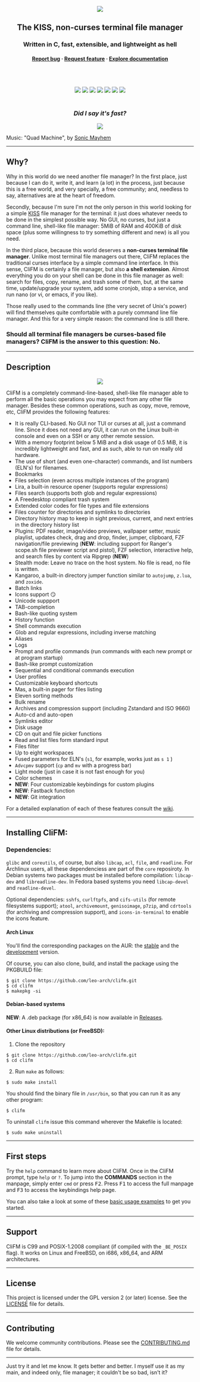 <p align="center"><img src="images/clifm_300.png"></p>
<h2 align="center">The KISS, non-curses terminal file manager</h2>
<h3 align="center">Written in C, fast, extensible, and lightweight as hell</h3>
<h4 align="center"><a
href="https://github.com/leo-arch/clifm/blob/master/.github/ISSUE_TEMPLATE/bug_report.md">Report bug</a> &#xb7 <a
href="https://github.com/leo-arch/clifm/blob/master/.github/ISSUE_TEMPLATE/feature_request.md">Request feature</a> &#xb7 <a
href="https://github.com/leo-arch/clifm/wiki">Explore documentation</a></h4>

<br />
<br />

<p align="center">
<a href="https://aur.archlinux.org/packages/clifm/"><img src="https://img.shields.io/aur/version/clifm?color=1793d1&label=clifm&logo=arch-linux&style=for-the-badge"/></a>
<a href="https://aur.archlinux.org/packages/clifm/"><img src="https://img.shields.io/aur/version/clifm-git?color=1793d1&label=clifm-git&logo=arch-linux&style=for-the-badge"/></a>
<a href="https://aur.archlinux.org/packages/clifm/"><img src="https://img.shields.io/aur/version/clifm-colors-git?color=1793d1&label=clifm-colors-git&logo=arch-linux&style=for-the-badge"/></a>
<a href="https://en.wikipedia.org/wiki/Privacy-invasive_software"><img src="https://img.shields.io/badge/privacy-ok-green?style=for-the-badge"/></a>
<a href="https://github.com/leo-arch/clifm/blob/master/LICENSE"><img src="https://img.shields.io/github/license/leo-arch/clifm?color=red&style=for-the-badge"/></a>
<a href="https://gitter.im/leo-arch/clifm"><img src="https://img.shields.io/gitter/room/leo-arch/clifm?style=for-the-badge"/></a>
<a><img src="https://img.shields.io/github/last-commit/leo-arch/clifm/master?color=blue&style=for-the-badge"/></a>
</p>

<h3 align="center"><br><i>Did I say it's fast?</i></h3>
<p align="center"><a href="https://mega.nz/embed/J8hEkCZZ#fGp0JtcDvFIWKmTc4cOp0iMrWRlbqs99THg8F7EmQWI"><img src="images/vid_thumb.png"></a></p>

Music: "Quad Machine", by [Sonic Mayhem](https://en.wikipedia.org/wiki/Sascha_Dikiciyan)

---

## Why?

Why in this world do we need another file manager? In the first place, just because I can do it, write it, and learn (a lot) in the process, just because this is a free world, and very specially, a free community; and, needless to say, alternatives are at the heart of freedom.

Secondly, because I'm sure I'm not the only person in this world looking for a simple [KISS](https://en.wikipedia.org/wiki/KISS_principle) file manager for the terminal: it just does whatever needs to be done in the simplest possible way. No GUI, no curses, but just a command line, shell-like file manager: 5MiB of RAM and 400KiB of disk space (plus some willingness to try something different and new) is all you need.

In the third place, because this world deserves a **non-curses terminal file manager**. Unlike most terminal file managers out there, CliFM replaces the traditional curses interface by a simple command line interface. In this sense, CliFM is certainly a file manager, but also **a shell extension**. Almost everything you do on your shell can be done in this file manager as well: search for files, copy, rename, and trash some of them, but, at the same time, update/upgrade your system, add some cronjob, stop a service, and run nano (or vi, or emacs, if you like).

Those really used to the commands line (the very secret of Unix's power) will find themselves quite comfortable with a purely command line file manager. And this for a very simple reason: the command line is still there.

### Should all terminal file managers be curses-based file managers? CliFM is the answer to this question: No.

---

## Description

<p align="center"><img src="images/icons.png"></p>

CliFM is a completely command-line-based, shell-like file manager able to perform all the basic operations you may expect from any other file manager. Besides these common operations, such as copy, move, remove, etc, CliFM provides the following features:

* It is really CLI-based. No GUI nor TUI or curses at all, just a command line. Since it does not need any GUI, it can run on the Linux built-in console and even on a SSH or any other remote session.
* With a memory footprint below 5 MiB and a disk usage of 0.5 MiB, it is incredibly lightweight and fast, and as such, able to run on really old hardware.
* The use of short (and even one-character) commands, and list numbers (ELN's) for filenames. 
* Bookmarks
* Files selection (even across multiple instances of the program)
* Lira, a built-in resource opener (supports regular expressions)
* Files search (supports both glob and regular expressions)
* A Freedesktop compliant trash system
* Extended color codes for file types and file extensions
* Files counter for directories and symlinks to directories
* Directory history map to keep in sight previous, current, and next entries in the directory history list
* Plugins: PDF reader, image/video previews, wallpaper setter, music playlist, updates check, drag and drop, finder, jumper, clipboard, FZF navigation/file previewing (**NEW**: including support for Ranger's scope.sh file previewer script and pistol), FZF selection, interactive help, and search files by content via Ripgrep (**NEW**)
* Stealth mode: Leave no trace on the host system. No file is read, no file is written.
* Kangaroo, a built-in directory jumper function similar to `autojump`, `z.lua`, and `zoxide`.
* Batch links
* Icons support :smirk:
* Unicode suppport
* TAB-completion
* Bash-like quoting system
* History function
* Shell commands execution
* Glob and regular expressions, including inverse matching
* Aliases
* Logs
* Prompt and profile commands (run commands with each new prompt or at program startup)
* Bash-like prompt customization
* Sequential and conditional commands execution 
* User profiles
* Customizable keyboard shortcuts
* Mas, a built-in pager for files listing
* Eleven sorting methods
* Bulk rename
* Archives and compression support (including Zstandard and ISO 9660)
* Auto-cd and auto-open
* Symlinks editor
* Disk usage
* CD on quit and file picker functions
* Read and list files form standard input
* Files filter
* Up to eight workspaces
* Fused parameters for ELN's (`s1`, for example, works just as `s 1` )
* `Advcpmv` support (`cp` and `mv` with a progress bar)
* Light mode (just in case it is not fast enough for you)
* Color schemes
* **NEW**: Four customizable keybindings for custom plugins
* **NEW**: Fastback function
* **NEW**: Git integration

For a detailed explanation of each of these features consult the [wiki](https://github.com/leo-arch/clifm/wiki).

---

## Installing CliFM:

### Dependencies:

`glibc` and `coreutils`, of course, but also `libcap`, `acl`, `file`, and `readline`. For Archlinux users, all these dependenciess are part of the `core` reposiroty. In Debian systems two packages must be installed before compilation: `libcap-dev` and `libreadline-dev`. In Fedora based systems you need `libcap-devel` and `readline-devel`.

Optional dependencies: `sshfs`, `curlftpfs`, and `cifs-utils` (for remote filesystems support); `atool`, `archivemount`, `genisoimage`, `p7zip`, and `cdrtools` (for archiving and compression support), and `icons-in-terminal` to enable the icons feature.

#### Arch Linux

You'll find the corresponding packages on the AUR: the [stable](https://aur.archlinux.org/packages/clifm) and the [development](https://aur.archlinux.org/packages/clifm-git) version. 

Of course, you can also clone, build, and install the package using the PKGBUILD file:

```
$ git clone https://github.com/leo-arch/clifm.git
$ cd clifm
$ makepkg -si
```

#### Debian-based systems
**NEW**: A .deb package (for x86_64) is now available in [Releases](https://github.com/leo-arch/clifm/releases).

#### Other Linux distributions (or FreeBSD):

1. Clone the repository

```
$ git clone https://github.com/leo-arch/clifm.git
$ cd clifm
```

2. Run `make` as follows:

```
$ sudo make install
```

You should find the binary file in `/usr/bin`, so that you can run it as any other program:

	$ clifm

To uninstall `clifm` issue this command wherever the Makefile is located:

	$ sudo make uninstall

---

## First steps

Try the `help` command to learn more about CliFM. Once in the CliFM prompt, type `help` or `?`. To jump into the **COMMANDS** section in the manpage, simply enter `cmd` or press <kbd>F2</kbd>. Press <kbd>F1</kbd> to access the full manpage and <kbd>F3</kbd> to access the keybindings help page.

You can also take a look at some of these [basic usage examples](https://github.com/leo-arch/clifm/wiki/Common-Operations#basic-usage-examples) to get you started.

---

## Support

CliFM is C99 and POSIX-1.2008 compliant (if compiled with the `_BE_POSIX` flag). It works on Linux and FreeBSD, on i686, x86_64, and ARM architectures.

---

## License
This project is licensed under the GPL version 2 (or later) license. See the [LICENSE](https://github.com/leo-arch/clifm/blob/master/LICENSE) file for details.

---

## Contributing
We welcome community contributions. Please see the [CONTRIBUTING.md](https://github.com/leo-arch/clifm/blob/master/CONTRIBUTING.md) file for details.

---

Just try it and let me know. It gets better and better. I myself use it as my main, and indeed only, file manager; it couldn't be so bad, isn't it?

